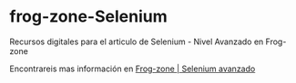 # frog-zone-Selenium
Recursos digitales para el articulo de Selenium - Nivel Avanzado en Frog-zone

Encontrareis mas información en [Frog-zone | Selenium avanzado](http://frog-zone.com/article/selenium2-nivel-avanzado)
